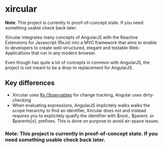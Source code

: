 # xircular

**Note**: This project is currently in proof-of-concept state. If you need something usable check back later.

Xircular integrates many concepts of AngularJS with the Reactive Extensions for Javascript (RxJs) into a MVC framework that aims to enable to developers to create well-structured, elegant and testable Web-Applications that run in any modern browser.

Even though has quite a lot of concepts in common with AngularJS, the project is not meant to be a drop-in replacement for AngularJS.

## Key differences

- Xircular uses [Rx Observables](https://github.com/Reactive-Extensions/RxJS/tree/master/doc) for change tracking, Angular uses dirty-checking
- When evaluating expressions, AngularJS implicitely walks walks the scope hierarchy to find an identifier, Xircular does not and instead requires you to explicitely qualify the identifier with $root., $parent. or $parents[x]. prefixes. This is done on purpose to avoid air-space issues.
 
 ### Note: This project is currently in proof-of-concept state. If you need something usable check back later.
